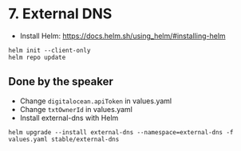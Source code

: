 # 7. External DNS

* Install Helm: https://docs.helm.sh/using_helm/#installing-helm
```
helm init --client-only
helm repo update
```

## Done by the speaker

* Change `digitalocean.apiToken` in values.yaml
* Change `txtOwnerId` in values.yaml
* Install external-dns with Helm
```
helm upgrade --install external-dns --namespace=external-dns -f values.yaml stable/external-dns
```

